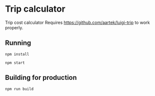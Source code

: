 # Trip calculator

Trip cost calculator
Requires https://github.com/aartek/luigi-trip to work properly.


## Running
```
npm install
```

```
npm start
```

## Building for production
```
npm run build
```
